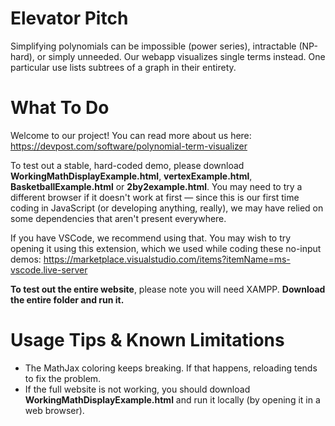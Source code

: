 # Elevator Pitch
Simplifying polynomials can be impossible (power series), intractable (NP-hard), or simply unneeded. Our webapp visualizes single terms instead. One particular use lists subtrees of a graph in their entirety.

# What To Do
Welcome to our project! You can read more about us here: https://devpost.com/software/polynomial-term-visualizer

To test out a stable, hard-coded demo, please download **WorkingMathDisplayExample.html**, **vertexExample.html**, **BasketballExample.html** or **2by2example.html**. You may need to try a different browser if it doesn't work at first — since this is our first time coding in JavaScript (or developing anything, really), we may have relied on some dependencies that aren't present everywhere.

If you have VSCode, we recommend using that. You may wish to try opening it using this extension, which we used while coding these no-input demos:
https://marketplace.visualstudio.com/items?itemName=ms-vscode.live-server

**To test out the entire website**, please note you will need XAMPP. **Download the entire folder and run it.**

# Usage Tips & Known Limitations
- The MathJax coloring keeps breaking. If that happens, reloading tends to fix the problem.
- If the full website is not working, you should download **WorkingMathDisplayExample.html** and run it locally (by opening it in a web browser).
